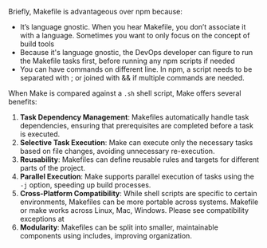 
Briefly, Makefile is advantageous over npm because:
- It’s language gnostic. When you hear Makefile, you don’t associate it with a language. Sometimes you want to only focus on the concept of build tools
- Because it's language gnostic, the DevOps developer can figure to run the Makefile tasks first, before running any npm scripts if needed
- You can have commands on different line. In npm, a script needs to be separated with ;  or joined with &&  if multiple commands are needed.

When Make is compared against a `.sh` shell script, Make offers several benefits:

1. **Task Dependency Management**: Makefiles automatically handle task dependencies, ensuring that prerequisites are completed before a task is executed.
2. **Selective Task Execution**: Make can execute only the necessary tasks based on file changes, avoiding unnecessary re-execution.
3. **Reusability**: Makefiles can define reusable rules and targets for different parts of the project.
4. **Parallel Execution**: Make supports parallel execution of tasks using the `-j` option, speeding up build processes.
5. **Cross-Platform Compatibility**: While shell scripts are specific to certain environments, Makefiles can be more portable across systems. Makefile or make  works across Linux, Mac, Windows. Please see compatibility exceptions at
6. **Modularity**: Makefiles can be split into smaller, maintainable components using includes, improving organization.
